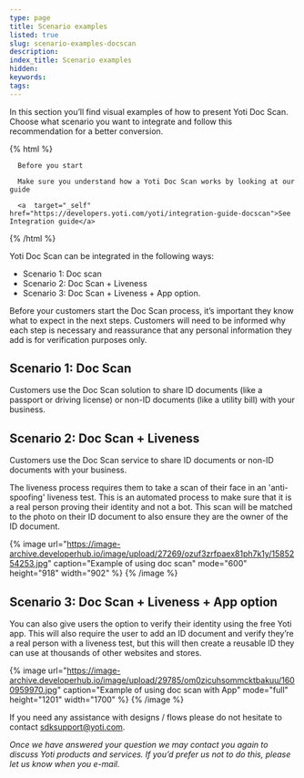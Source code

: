 ```yaml
---
type: page
title: Scenario examples
listed: true
slug: scenario-examples-docscan
description: 
index_title: Scenario examples
hidden: 
keywords: 
tags: 
---
```


In this section you’ll find visual examples of how to present Yoti Doc Scan. Choose what scenario you want to integrate and follow this recommendation for a better conversion.

{% html %}
<div class="alert-BYS">

   <div class="alert-title" id="BYS">

      Before you start

   </div>

   <div class="alert-text" >

      Make sure you understand how a Yoti Doc Scan works by looking at our guide

   </div>

   <div class="alert-links"> 

      <a  target="_self"  href="https://developers.yoti.com/yoti/integration-guide-docscan">See Integration guide</a>

   </div>

</div>
{% /html %}

Yoti Doc Scan can be integrated in the following ways:

- Scenario 1: Doc scan
- Scenario 2: Doc Scan + Liveness
- Scenario 3: Doc Scan + Liveness + App option. 

Before your customers start the Doc Scan process, it’s important they know what to expect in the next steps. Customers will need to be informed why each step is necessary and reassurance that any personal information they add is for verification purposes only.

## Scenario 1: Doc Scan

Customers use the Doc Scan solution to share ID documents (like a passport or driving license) or non-ID documents (like a utility bill) with your business. 

## Scenario 2: Doc Scan + Liveness

Customers use the Doc Scan service to share ID documents or non-ID documents with your business.

The liveness process requires them to take a scan of their face in an 'anti-spoofing' liveness test. This is an automated process to make sure that it is a real person proving their identity and not a bot. This scan will be matched to the photo on their ID document to also ensure they are the owner of the ID document.

{% image url="https://image-archive.developerhub.io/image/upload/27269/ozuf3zrfpaex81ph7k1y/1585254253.jpg" caption="Example of using doc scan" mode="600" height="918" width="902" %}
{% /image %}

## Scenario 3: Doc Scan + Liveness + App option

You can also give users the option to verify their identity using the free Yoti app. This will also require the user to add an ID document and verify they’re a real person with a liveness test, but this will then create a reusable ID they can use at thousands of other websites and stores.

{% image url="https://image-archive.developerhub.io/image/upload/29785/om0zicuhsommcktbakuu/1600959970.jpg" caption="Example of using doc scan with App" mode="full" height="1201" width="1700" %}
{% /image %}

If you need any assistance with designs / flows  please do not hesitate to contact [sdksupport@yoti.com](mailto:sdksupport@yoti.com).

_Once we have answered your question we may contact you again to discuss Yoti products and services. If you’d prefer us not to do this, please let us know when you e-mail._